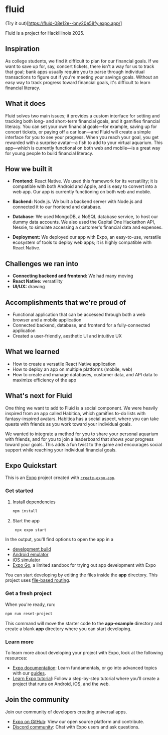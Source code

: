 # fluid

(Try it out)[https://fluid-08e12e--bny20e58fy.expo.app/]

Fluid is a project for HackIllinois 2025.

## Inspiration

As college students, we find it difficult to plan for our financial goals. If we want to save up for, say, concert tickets, there isn't a way for us to track that goal; bank apps usually require you to parse through individual transactions to figure out if you're meeting your savings goals. Without an easy way to track progress toward financial goals, it's difficult to learn financial literacy.

## What it does

Fluid solves two main issues; it provides a custom interface for setting and tracking both long- and short-term financial goals, and it gamifies financial literacy. You can set your own financial goals—for example, saving up for concert tickets, or paying off a car loan—and Fluid will create a simple interface for you to see your progress. When you reach your goal, you get rewarded with a surprise avatar—a fish to add to your virtual aquarium. This app—which is currently functional on both web and mobile—is a great way for young people to build financial literacy.

## How we built it

- **Frontend:** React Native. We used this framework for its versatility; it is compatible with both Android and Apple, and is easy to convert into a web app. Our app is currently functioning on both web and mobile.

- **Backend:** Node.js. We built a backend server with Node.js and connected it to our frontend and database.

- **Database:** We used MongoDB, a NoSQL database service, to host our dummy data accounts. We also used the Capital One Hackathon API, Nessie, to simulate accessing a customer's financial data and expenses.

- **Deployment:** We deployed our app with Expo, an easy-to-use, versatile ecosystem of tools to deploy web apps; it is highly compatible with React Native.

## Challenges we ran into
- **Connecting backend and frontend:** We had many moving 
- **React Native:** versatility
- **UI/UX:** drawing

## Accomplishments that we're proud of
- Functional application that can be accessed through both a web browser and a mobile application
- Connected backend, database, and frontend for a fully-connected application
- Created a user-friendly, aesthetic UI and intuitive UX 

## What we learned
- How to create a versatile React Native application
- How to deploy an app on multiple platforms (mobile, web)
- How to create and manage databases, customer data, and API data to maximize efficiency of the app

## What's next for Fluid
One thing we want to add to Fluid is a social component. We were heavily inspired from an app called Habitica, which gamifies to-do lists with fantasy-inspired avatars. Habitica has a social aspect, where you can take quests with friends as you work toward your individual goals.

We wanted to integrate a method for you to share your personal aquarium with friends, and for you to join a leaderboard that shows your progress toward your goals. This adds a fun twist to the game and encourages social support while reaching your individual financial goals.

## Expo Quickstart

This is an [Expo](https://expo.dev) project created with [`create-expo-app`](https://www.npmjs.com/package/create-expo-app).

### Get started

1. Install dependencies

   ```bash
   npm install
   ```

2. Start the app

   ```bash
    npx expo start
   ```

In the output, you'll find options to open the app in a

- [development build](https://docs.expo.dev/develop/development-builds/introduction/)
- [Android emulator](https://docs.expo.dev/workflow/android-studio-emulator/)
- [iOS simulator](https://docs.expo.dev/workflow/ios-simulator/)
- [Expo Go](https://expo.dev/go), a limited sandbox for trying out app development with Expo

You can start developing by editing the files inside the **app** directory. This project uses [file-based routing](https://docs.expo.dev/router/introduction).

### Get a fresh project

When you're ready, run:

```bash
npm run reset-project
```

This command will move the starter code to the **app-example** directory and create a blank **app** directory where you can start developing.

### Learn more

To learn more about developing your project with Expo, look at the following resources:

- [Expo documentation](https://docs.expo.dev/): Learn fundamentals, or go into advanced topics with our [guides](https://docs.expo.dev/guides).
- [Learn Expo tutorial](https://docs.expo.dev/tutorial/introduction/): Follow a step-by-step tutorial where you'll create a project that runs on Android, iOS, and the web.

## Join the community

Join our community of developers creating universal apps.

- [Expo on GitHub](https://github.com/expo/expo): View our open source platform and contribute.
- [Discord community](https://chat.expo.dev): Chat with Expo users and ask questions.
